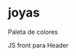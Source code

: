 # joyas

Paleta de colores

<!-- #ffc1d5 rosa palido -->
<!-- #8c8c8c gris -->
<!-- #b5b5b5 gris claro -->

JS front para Header
<!-- 
anillos (alianzas, con piedras, lisos, con diseño)
aros (colgante,argolla, perla, trepador)
collares (cadenas, dijes, medallas)
pulseras (hilo, cuero, metal, oro, plata)

piedras -> guia para seleccionar 
-->